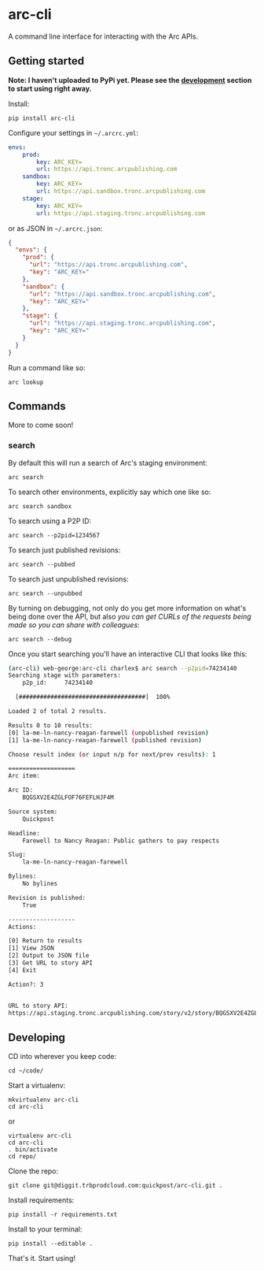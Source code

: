# arc-cli

A command line interface for interacting with the Arc APIs.

## Getting started

**Note: I haven't uploaded to PyPi yet. Please see the [development](#developing)
section to start using right away.**

Install:

```
pip install arc-cli
```

Configure your settings in `~/.arcrc.yml`:

```yaml
envs:
    prod:
        key: ARC_KEY=
        url: https://api.tronc.arcpublishing.com
    sandbox:
        key: ARC_KEY=
        url: https://api.sandbox.tronc.arcpublishing.com
    stage:
        key: ARC_KEY=
        url: https://api.staging.tronc.arcpublishing.com
```


or as JSON in `~/.arcrc.json`:

```json
{
  "envs": {
    "prod": {
      "url": "https://api.tronc.arcpublishing.com",
      "key": "ARC_KEY="
    },
    "sandbox": {
      "url": "https://api.sandbox.tronc.arcpublishing.com",
      "key": "ARC_KEY="
    },
    "stage": {
      "url": "https://api.staging.tronc.arcpublishing.com",
      "key": "ARC_KEY="
    }
  }
}
```

Run a command like so:

```
arc lookup
```

## Commands

More to come soon!

### search

By default this will run a search of Arc's staging environment:

```
arc search
```

To search other environments, explicitly say which one like so:

```
arc search sandbox
```

To search using a P2P ID:

```
arc search --p2pid=1234567
```

To search just published revisions:

```
arc search --pubbed
```

To search just unpublished revisions:

```
arc search --unpubbed
```

By turning on debugging, not only do you get more information on what's
being done over the API, but also *you can get CURLs of the requests
being made so you can share with colleagues*:

```
arc search --debug
```

Once you start searching you'll have an interactive CLI that looks like this:

```bash
(arc-cli) web-george:arc-cli charlex$ arc search --p2pid=74234140
Searching stage with parameters:
	p2p_id: 	74234140

  [####################################]  100%

Loaded 2 of total 2 results.

Results 0 to 10 results:
[0] la-me-ln-nancy-reagan-farewell (unpublished revision)
[1] la-me-ln-nancy-reagan-farewell (published revision)

Choose result index (or input n/p for next/prev results): 1

===================
Arc item:

Arc ID:
	BQGSXV2E4ZGLFOF76FEFLHJF4M

Source system:
	Quickpost

Headline:
	Farewell to Nancy Reagan: Public gathers to pay respects

Slug:
	la-me-ln-nancy-reagan-farewell

Bylines:
	No bylines

Revision is published:
	True

-------------------
Actions:

[0] Return to results
[1] View JSON
[2] Output to JSON file
[3] Get URL to story API
[4] Exit

Action?: 3


URL to story API:
https://api.staging.tronc.arcpublishing.com/story/v2/story/BQGSXV2E4ZGLFOF76FEFLHJF4M
```

## Developing

CD into wherever you keep code:

```
cd ~/code/
```

Start a virtualenv:

```
mkvirtualenv arc-cli
cd arc-cli
```

or

```
virtualenv arc-cli
cd arc-cli
. bin/activate
cd repo/
```


Clone the repo:

```
git clone git@diggit.trbprodcloud.com:quickpost/arc-cli.git .
```

Install requirements:

```
pip install -r requirements.txt
```

Install to your terminal:

```
pip install --editable .
```

That's it. Start using!
